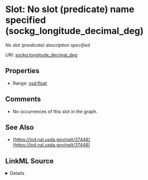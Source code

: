 

# Slot: No slot (predicate) name specified (sockg_longitude_decimal_deg)


_No slot (predicate) description specified_







URI: [sockg:longitude_decimal_deg](https://idir.uta.edu/sockg-ontology/docs/longitude_decimal_deg)



<!-- no inheritance hierarchy -->








## Properties

* Range: [xsd:float](http://www.w3.org/2001/XMLSchema#float)





## Comments

* No occurrences of this slot in the graph.

## See Also

* [https://lod.nal.usda.gov/nalt/37448](https://lod.nal.usda.gov/nalt/37448)



## LinkML Source

<details>

```yaml
name: sockg_longitude_decimal_deg
description: No slot (predicate) description specified
title: No slot (predicate) name specified
comments:
- No occurrences of this slot in the graph.
from_schema: soc-kg
see_also:
- https://lod.nal.usda.gov/nalt/37448
rank: 1000
slot_uri: sockg:longitude_decimal_deg
alias: sockg_longitude_decimal_deg
union_of:
- '{''domain'': ''sockg_Field''}'
- '{''domain'': ''sockg_WeatherStation''}'
range: float

```
</details>